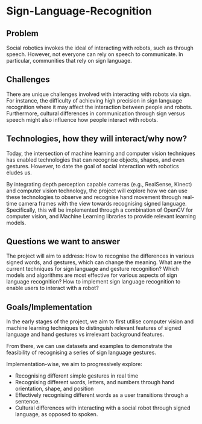 # Sign-Language-Recognition

## Problem

Social robotics invokes the ideal of interacting with robots, such as through speech. However, not everyone can rely on speech to communicate. In particular, communities that rely on sign language.

## Challenges

There are unique challenges involved with interacting with robots via sign. For instance, the difficulty of achieving high precision in sign language recognition where it may affect the interaction between people and robots. Furthermore, cultural differences in communication through sign versus speech might also influence how people interact with robots.

## Technologies, how they will interact/why now?

Today, the intersection of machine learning and computer vision techniques has enabled technologies that can recognise objects, shapes, and even gestures. However, to date the goal of social interaction with robotics eludes us.

By integrating depth perception capable cameras (e.g., RealSense, Kinect) and computer vision technology, the project will explore how we can use these technologies to observe and recognise hand movement through real-time camera frames with the view towards recognising signed language. Specifically, this will be implemented through a combination of OpenCV for computer vision, and Machine Learning libraries to provide relevant learning models.

## Questions we want to answer

The project will aim to address:
How to recognise the differences in various signed words, and gestures, which can change the meaning.
What are the current techniques for sign language and gesture recognition?
Which models and algorithms are most effective for various aspects of sign language recognition?
How to implement sign language recognition to enable users to interact with a robot?

## Goals/Implementation

In the early stages of the project, we aim to first utilise computer vision and machine learning techniques to distinguish relevant features of signed language and hand gestures vs irrelevant background features.

From there, we can use datasets and examples to demonstrate the feasibility of recognising a series of sign language gestures.

Implementation-wise, we aim to progressively explore:

- Recognising different simple gestures in real time
- Recognising different words, letters, and numbers through hand orientation, shape, and position
- Effectively recognising different words as a user transitions through a sentence.
- Cultural differences with interacting with a social robot through signed language, as opposed to spoken.
